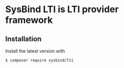 # SysBind LTI is LTI provider framework

## Installation

Install the latest version with

```bash
$ composer require sysbind/lti
```